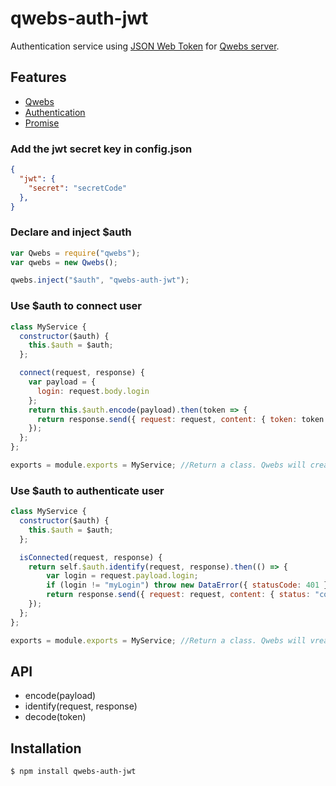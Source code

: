 # qwebs-auth-jwt
Authentication service using [JSON Web Token](https://www.npmjs.com/package/jwt-simple) for [Qwebs server](https://www.npmjs.com/package/qwebs).
  
## Features

  * [Qwebs](https://www.npmjs.com/package/qwebs)
  * [Authentication](https://www.npmjs.com/package/jwt-simple)
  * [Promise](https://www.npmjs.com/package/q)
  
### Add the jwt secret key in config.json

```json
{
  "jwt": {
    "secret": "secretCode"
  },
}
```

### Declare and inject $auth

```js
var Qwebs = require("qwebs");
var qwebs = new Qwebs();

qwebs.inject("$auth", "qwebs-auth-jwt");
```

### Use $auth to connect user

```js
class MyService {
  constructor($auth) {
    this.$auth = $auth;
  };

  connect(request, response) {
    var payload = { 
      login: request.body.login 
    };
    return this.$auth.encode(payload).then(token => {
      return response.send({ request: request, content: { token: token } });
    });
  };
};

exports = module.exports = MyService; //Return a class. Qwebs will create it;
```

### Use $auth to authenticate user

```js
class MyService {
  constructor($auth) {
    this.$auth = $auth;
  };

  isConnected(request, response) {
    return self.$auth.identify(request, response).then(() => {
        var login = request.payload.login;
        if (login != "myLogin") throw new DataError({ statusCode: 401 });
        return response.send({ request: request, content: { status: "connected" } });
    });
  };
};

exports = module.exports = MyService; //Return a class. Qwebs will vreate it;
```

## API

  * encode(payload)
  * identify(request, response)
  * decode(token)

## Installation

```bash
$ npm install qwebs-auth-jwt
```
